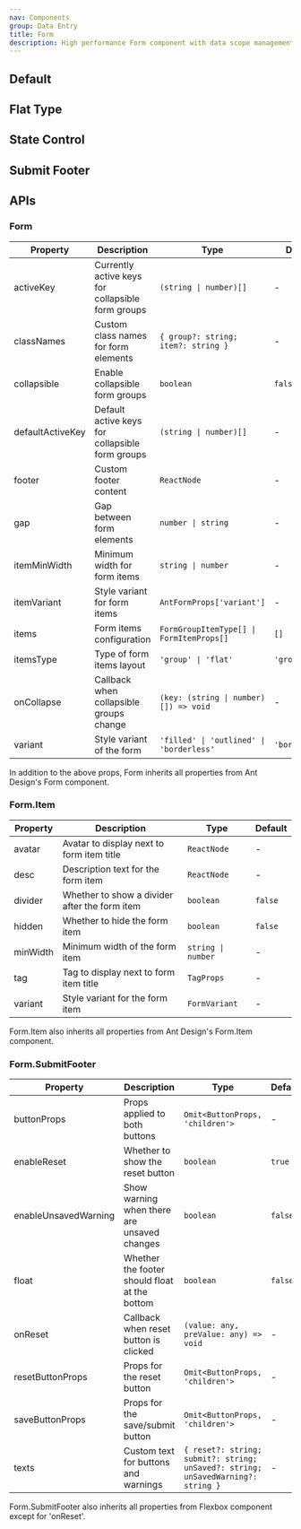 ```yaml
---
nav: Components
group: Data Entry
title: Form
description: High performance Form component with data scope management. Including data collection, verification, and styles.
---
```


## Default

<code src="./demos/index.tsx" nopadding></code>

## Flat Type

<code src="./demos/Flat.tsx" nopadding></code>

## State Control

<code src="./demos/StateControl.tsx" nopadding></code>

## Submit Footer

<code iframe src="./demos/SubmitFooter.tsx" nopadding></code>

## APIs

### Form

| Property         | Description                                       | Type                                     | Default        |
| ---------------- | ------------------------------------------------- | ---------------------------------------- | -------------- |
| activeKey        | Currently active keys for collapsible form groups | `(string \| number)[]`                   | -              |
| classNames       | Custom class names for form elements              | `{ group?: string; item?: string }`      | -              |
| collapsible      | Enable collapsible form groups                    | `boolean`                                | `false`        |
| defaultActiveKey | Default active keys for collapsible form groups   | `(string \| number)[]`                   | -              |
| footer           | Custom footer content                             | `ReactNode`                              | -              |
| gap              | Gap between form elements                         | `number \| string`                       | -              |
| itemMinWidth     | Minimum width for form items                      | `string \| number`                       | -              |
| itemVariant      | Style variant for form items                      | `AntFormProps['variant']`                | -              |
| items            | Form items configuration                          | `FormGroupItemType[] \| FormItemProps[]` | `[]`           |
| itemsType        | Type of form items layout                         | `'group' \| 'flat'`                      | `'group'`      |
| onCollapse       | Callback when collapsible groups change           | `(key: (string \| number)[]) => void`    | -              |
| variant          | Style variant of the form                         | `'filled' \| 'outlined' \| 'borderless'` | `'borderless'` |

In addition to the above props, Form inherits all properties from Ant Design's Form component.

### Form.Item

| Property | Description                                   | Type               | Default |
| -------- | --------------------------------------------- | ------------------ | ------- |
| avatar   | Avatar to display next to form item title     | `ReactNode`        | -       |
| desc     | Description text for the form item            | `ReactNode`        | -       |
| divider  | Whether to show a divider after the form item | `boolean`          | `false` |
| hidden   | Whether to hide the form item                 | `boolean`          | `false` |
| minWidth | Minimum width of the form item                | `string \| number` | -       |
| tag      | Tag to display next to form item title        | `TagProps`         | -       |
| variant  | Style variant for the form item               | `FormVariant`      | -       |

Form.Item also inherits all properties from Ant Design's Form.Item component.

### Form.SubmitFooter

| Property             | Description                                   | Type                                                                             | Default |
| -------------------- | --------------------------------------------- | -------------------------------------------------------------------------------- | ------- |
| buttonProps          | Props applied to both buttons                 | `Omit<ButtonProps, 'children'>`                                                  | -       |
| enableReset          | Whether to show the reset button              | `boolean`                                                                        | `true`  |
| enableUnsavedWarning | Show warning when there are unsaved changes   | `boolean`                                                                        | `false` |
| float                | Whether the footer should float at the bottom | `boolean`                                                                        | `false` |
| onReset              | Callback when reset button is clicked         | `(value: any, preValue: any) => void`                                            | -       |
| resetButtonProps     | Props for the reset button                    | `Omit<ButtonProps, 'children'>`                                                  | -       |
| saveButtonProps      | Props for the save/submit button              | `Omit<ButtonProps, 'children'>`                                                  | -       |
| texts                | Custom text for buttons and warnings          | `{ reset?: string; submit?: string; unSaved?: string; unSavedWarning?: string }` | -       |

Form.SubmitFooter also inherits all properties from Flexbox component except for 'onReset'.
